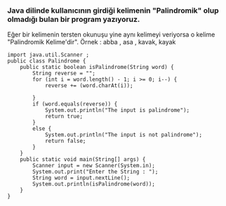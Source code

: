 ### Java dilinde kullanıcının girdiği kelimenin "Palindromik" olup olmadığı bulan bir program yazıyoruz.
Eğer bir kelimenin tersten okunuşu yine aynı kelimeyi veriyorsa o kelime "Palindromik Kelime'dir".
Örnek : abba , asa , kavak, kayak
```
import java.util.Scanner ;
public class Palindrome {
    public static boolean isPalindrome(String word) {
        String reverse = "";
        for (int i = word.length() - 1; i >= 0; i--) { 
            reverse += (word.charAt(i)); 
                                       
        }
        if (word.equals(reverse)) {
            System.out.println("The input is palindrome");
            return true;
        }
        else {
            System.out.println("The input is not palindrome");
            return false;
        }
    }
    public static void main(String[] args) {
        Scanner input = new Scanner(System.in);
        System.out.print("Enter the String : ");
        String word = input.nextLine();
        System.out.println(isPalindrome(word));
    }
}

```
